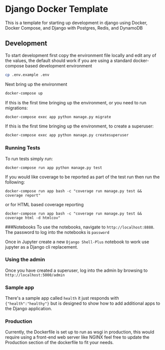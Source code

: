 # Django Docker Template
This is a template for starting up development in django using Docker, Docker Compose, and Django with Postgres, Redis, and DynamoDB

## Development
To start development first copy the environment file locally and edit any of the values, the default should work 
if you are using a standard docker-compose based development environment
```bash
cp .env.example .env
```

Next bring up the environment
```bash
docker-compose up
```

If this is the first time bringing up the environment, or you need to run migrations:
```bash
docker-compose exec app python manage.py migrate
```

If this is the first time bringing up the environment, to create a superuser:
```bash
docker-compose exec app python manage.py createsuperuser
```

### Running Tests
To run tests simply run:
```
docker-compose run app python manage.py test
```

If you would like coverage to be reported as part of the test run then run the following:
```
docker-compose run app bash -c "coverage run manage.py test && coverage report"
```

or for HTML based coverage reporting
```
docker-compose run app bash -c "coverage run manage.py test && coverage html -d htmlcov"
```

###Notebooks
To use the notebooks, navigate to `http://localhost:8888`. The password to log into the notebooks is
`password`

Once in Jupyter create a new `Django Shell-Plus` notebook to work use jupyter as a Django cli replacement.

### Using the admin
Once you have created a superuser, log into the admin by browsing to `http://localhost:5000/admin`

### Sample app
There's a sample app called `health` it just responds with `{"health":"healthy"}` but is designed to show how to add
additional apps to the Django application.

### Production
Currently, the Dockerfile is set up to run as wsgi in production, this would require using a front-end web server like 
NGINX feel free to update the Production section of the dockerfile to fit your needs.
